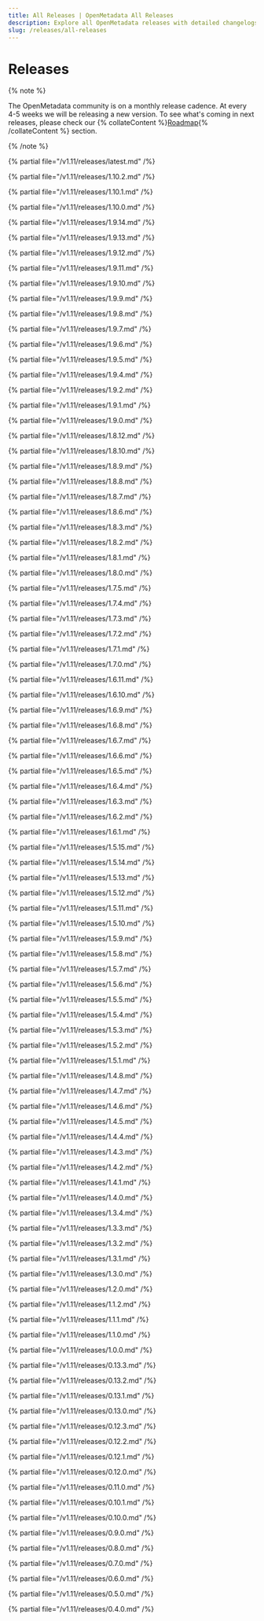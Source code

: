 ```yaml
---
title: All Releases | OpenMetadata All Releases
description: Explore all OpenMetadata releases with detailed changelogs, new features, bug fixes, and upgrade guides. Stay updated with the latest versions and improvements.
slug: /releases/all-releases
---
```


# Releases

{% note %}

The OpenMetadata community is on a monthly release cadence. At every 4-5 weeks we will be releasing a new
version. To see what's coming in next releases, please check our {% collateContent %}[Roadmap](https://www.getcollate.io/roadmap){% /collateContent %} section.

{% /note %}

{% partial file="/v1.11/releases/latest.md" /%}

{% partial file="/v1.11/releases/1.10.2.md" /%}

{% partial file="/v1.11/releases/1.10.1.md" /%}

{% partial file="/v1.11/releases/1.10.0.md" /%}

{% partial file="/v1.11/releases/1.9.14.md" /%}

{% partial file="/v1.11/releases/1.9.13.md" /%}

{% partial file="/v1.11/releases/1.9.12.md" /%}

{% partial file="/v1.11/releases/1.9.11.md" /%}

{% partial file="/v1.11/releases/1.9.10.md" /%}

{% partial file="/v1.11/releases/1.9.9.md" /%}

{% partial file="/v1.11/releases/1.9.8.md" /%}

{% partial file="/v1.11/releases/1.9.7.md" /%}

{% partial file="/v1.11/releases/1.9.6.md" /%}

{% partial file="/v1.11/releases/1.9.5.md" /%}

{% partial file="/v1.11/releases/1.9.4.md" /%}

{% partial file="/v1.11/releases/1.9.2.md" /%}

{% partial file="/v1.11/releases/1.9.1.md" /%}

{% partial file="/v1.11/releases/1.9.0.md" /%}

{% partial file="/v1.11/releases/1.8.12.md" /%}

{% partial file="/v1.11/releases/1.8.10.md" /%}

{% partial file="/v1.11/releases/1.8.9.md" /%}

{% partial file="/v1.11/releases/1.8.8.md" /%}

{% partial file="/v1.11/releases/1.8.7.md" /%}

{% partial file="/v1.11/releases/1.8.6.md" /%}

{% partial file="/v1.11/releases/1.8.3.md" /%}

{% partial file="/v1.11/releases/1.8.2.md" /%}

{% partial file="/v1.11/releases/1.8.1.md" /%}

{% partial file="/v1.11/releases/1.8.0.md" /%}

{% partial file="/v1.11/releases/1.7.5.md" /%}

{% partial file="/v1.11/releases/1.7.4.md" /%}

{% partial file="/v1.11/releases/1.7.3.md" /%}

{% partial file="/v1.11/releases/1.7.2.md" /%}

{% partial file="/v1.11/releases/1.7.1.md" /%}

{% partial file="/v1.11/releases/1.7.0.md" /%}

{% partial file="/v1.11/releases/1.6.11.md" /%}

{% partial file="/v1.11/releases/1.6.10.md" /%}

{% partial file="/v1.11/releases/1.6.9.md" /%}

{% partial file="/v1.11/releases/1.6.8.md" /%}

{% partial file="/v1.11/releases/1.6.7.md" /%}

{% partial file="/v1.11/releases/1.6.6.md" /%}

{% partial file="/v1.11/releases/1.6.5.md" /%}

{% partial file="/v1.11/releases/1.6.4.md" /%}

{% partial file="/v1.11/releases/1.6.3.md" /%}

{% partial file="/v1.11/releases/1.6.2.md" /%}

{% partial file="/v1.11/releases/1.6.1.md" /%}

{% partial file="/v1.11/releases/1.5.15.md" /%}

{% partial file="/v1.11/releases/1.5.14.md" /%}

{% partial file="/v1.11/releases/1.5.13.md" /%}

{% partial file="/v1.11/releases/1.5.12.md" /%}

{% partial file="/v1.11/releases/1.5.11.md" /%}

{% partial file="/v1.11/releases/1.5.10.md" /%}

{% partial file="/v1.11/releases/1.5.9.md" /%}

{% partial file="/v1.11/releases/1.5.8.md" /%}

{% partial file="/v1.11/releases/1.5.7.md" /%}

{% partial file="/v1.11/releases/1.5.6.md" /%}

{% partial file="/v1.11/releases/1.5.5.md" /%}

{% partial file="/v1.11/releases/1.5.4.md" /%}

{% partial file="/v1.11/releases/1.5.3.md" /%}

{% partial file="/v1.11/releases/1.5.2.md" /%}

{% partial file="/v1.11/releases/1.5.1.md" /%}

{% partial file="/v1.11/releases/1.4.8.md" /%}

{% partial file="/v1.11/releases/1.4.7.md" /%}

{% partial file="/v1.11/releases/1.4.6.md" /%}

{% partial file="/v1.11/releases/1.4.5.md" /%}

{% partial file="/v1.11/releases/1.4.4.md" /%}

{% partial file="/v1.11/releases/1.4.3.md" /%}

{% partial file="/v1.11/releases/1.4.2.md" /%}

{% partial file="/v1.11/releases/1.4.1.md" /%}

{% partial file="/v1.11/releases/1.4.0.md" /%}

{% partial file="/v1.11/releases/1.3.4.md" /%}

{% partial file="/v1.11/releases/1.3.3.md" /%}

{% partial file="/v1.11/releases/1.3.2.md" /%}

{% partial file="/v1.11/releases/1.3.1.md" /%}

{% partial file="/v1.11/releases/1.3.0.md" /%}

{% partial file="/v1.11/releases/1.2.0.md" /%}

{% partial file="/v1.11/releases/1.1.2.md" /%}

{% partial file="/v1.11/releases/1.1.1.md" /%}

{% partial file="/v1.11/releases/1.1.0.md" /%}

{% partial file="/v1.11/releases/1.0.0.md" /%}

{% partial file="/v1.11/releases/0.13.3.md" /%}

{% partial file="/v1.11/releases/0.13.2.md" /%}

{% partial file="/v1.11/releases/0.13.1.md" /%}

{% partial file="/v1.11/releases/0.13.0.md" /%}

{% partial file="/v1.11/releases/0.12.3.md" /%}

{% partial file="/v1.11/releases/0.12.2.md" /%}

{% partial file="/v1.11/releases/0.12.1.md" /%}

{% partial file="/v1.11/releases/0.12.0.md" /%}

{% partial file="/v1.11/releases/0.11.0.md" /%}

{% partial file="/v1.11/releases/0.10.1.md" /%}

{% partial file="/v1.11/releases/0.10.0.md" /%}

{% partial file="/v1.11/releases/0.9.0.md" /%}

{% partial file="/v1.11/releases/0.8.0.md" /%}

{% partial file="/v1.11/releases/0.7.0.md" /%}

{% partial file="/v1.11/releases/0.6.0.md" /%}

{% partial file="/v1.11/releases/0.5.0.md" /%}

{% partial file="/v1.11/releases/0.4.0.md" /%}
